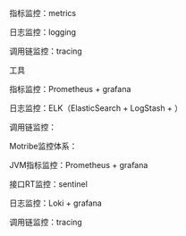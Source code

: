 指标监控：metrics

日志监控：logging

调用链监控：tracing



工具

指标监控：Prometheus + grafana

日志监控：ELK（ElasticSearch + LogStash + ）

调用链监控：





Motribe监控体系：

JVM指标监控：Prometheus + grafana

接口RT监控：sentinel

日志监控：Loki + grafana

调用链监控：tracing